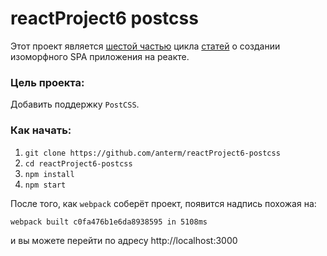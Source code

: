 # reactProject6 postcss

Этот проект является <a href='https://reactkitchen.wordpress.com/reactproject-v6-postcss/'>шестой частью</a> цикла <a href='https://reactkitchen.wordpress.com/spa-react-project/'>статей</a> о создании изоморфного SPA приложения на реакте.

### Цель проекта:

Добавить поддержку `PostCSS`.

### Как начать:

1. `git clone https://github.com/anterm/reactProject6-postcss`
1. `cd reactProject6-postcss`
1. `npm install`
1. `npm start`

После того, как `webpack` соберёт проект, появится надпись похожая на:

`webpack built c0fa476b1e6da8938595 in 5108ms`

и вы можете перейти по адресу http://localhost:3000